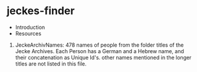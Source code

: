 # jeckes-finder
* Introduction
* Resources
1. JeckeArchivNames: 478 names of people from the folder titles of the Jecke Archives. Each Person has a German and a Hebrew name, and their concatenation as Unique Id's. 
  other names mentioned in the longer titles are not listed in this file. 
